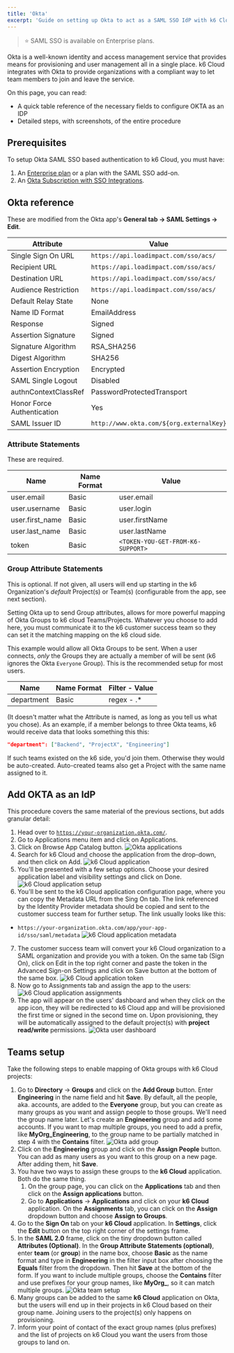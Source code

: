 ```yaml
---
title: 'Okta'
excerpt: 'Guide on setting up Okta to act as a SAML SSO IdP with k6 Cloud'
---
```


> ⭐️ SAML SSO is available on Enterprise plans.

Okta is a well-known identity and access management service that provides means for provisioning and user management all in a single place.
k6 Cloud integrates with Okta to provide organizations with a compliant way to let team members to join and leave the service.

On this page, you can read:

- A quick table reference of the necessary fields to configure OKTA as an IDP
- Detailed steps, with screenshots, of the entire procedure

## Prerequisites

To setup Okta SAML SSO based authentication to k6 Cloud, you must have:

1. An [Enterprise plan](https://k6.io/pricing) or a plan with the SAML SSO add-on.
2. An [Okta Subscription with SSO Integrations](https://www.okta.com/pricing/).

## Okta reference

These are modified from the Okta app's **General tab -> SAML Settings -> Edit**.

| Attribute                  | Value                                    |
|----------------------------|------------------------------------------|
| Single Sign On URL         | `https://api.loadimpact.com/sso/acs/`    |
| Recipient URL              | `https://api.loadimpact.com/sso/acs/`    |
| Destination URL            | `https://api.loadimpact.com/sso/acs/`    |
| Audience Restriction       | `https://api.loadimpact.com/sso/acs/`    |
| Default Relay State        | None                                     |
| Name ID Format             | EmailAddress                             |
| Response                   | Signed                                   |
| Assertion Signature        | Signed                                   |
| Signature Algorithm        | RSA_SHA256                               |
| Digest Algorithm           | SHA256                                   |
| Assertion Encryption       | Encrypted                                |
| SAML Single Logout         | Disabled                                 |
| authnContextClassRef       | PasswordProtectedTransport               |
| Honor Force Authentication | Yes                                      |
| SAML Issuer ID             | `http://www.okta.com/${org.externalKey}` |

### Attribute Statements

These are required.

| Name            | Name Format | Value              |
| --------------- | ----------- | ------------------ |
| user.email      | Basic       | user.email         |
| user.username   | Basic       | user.login         |
| user.first_name | Basic       | user.firstName     |
| user.last_name  | Basic       | user.lastName      |
| token           | Basic       | `<TOKEN-YOU-GET-FROM-K6-SUPPORT>` |

### Group Attribute Statements

This is optional. If not given, all users will end up starting in the k6 Organization's _default_ Project(s) or Team(s) (configurable from the app, see next section).

Setting Okta up to send Group attributes, allows for more powerful mapping of Okta Groups to k6 cloud Teams/Projects. Whatever you choose to add here, you must communicate it to the k6 customer success team so they can set it the matching mapping on the k6 cloud side.

This example would allow all Okta Groups to be sent. When a user connects, _only_ the Groups they are actually a member of will be sent (k6 ignores the Okta `Everyone` Group). This is the recommended setup for most users.

| Name            | Name Format | Filter - Value  |
| --------------- | ----------- | --------------- |
| department      | Basic       | regex - .*      |

(It doesn't matter what the Attribute is named, as long as you tell us what you chose).
As an example, if a member belongs to three Okta teams, k6 would receive  data that looks something this this:

```JSON
"department": ["Backend", "ProjectX", "Engineering"]
```

If such teams existed on the k6 side, you'd join them. Otherwise they would be auto-created. Auto-created teams also get a Project with the same name assigned to it.

## Add OKTA as an IdP

This procedure covers the same material of the previous sections, but adds granular detail:

1. Head over to [`https://your-organization.okta.com/`](https://your-organization.okta.com/).
2. Go to Applications menu item and click on Applications.
3. Click on Browse App Catalog button.
![Okta applications](images/02-Okta/okta-apps.png)
4. Search for k6 Cloud and choose the application from the drop-down, and then click on Add.
![k6 Cloud application](images/02-Okta/okta-k6-cloud-app.png)
5. You'll be presented with a few setup options. Choose your desired application label and visibility settings and click on Done.
![k6 Cloud application setup](images/02-Okta/okta-k6-cloud-app-setup.png)
6. You'll be sent to the k6 Cloud application configuration page, where you can copy the Metadata URL from the Sing On tab. The link referenced by the Identity Provider metadata should be copied and sent to the customer success team for further setup. The link usually looks like this:

  - `https://your-organization.okta.com/app/your-app-id/sso/saml/metadata`
![k6 Cloud application metadata](images/02-Okta/okta-k6-cloud-app-metadata-url.png)
7. The customer success team will convert your k6 Cloud organization to a SAML organization and provide you with a token. On the same tab (Sign On), click on Edit in the top right corner and paste the token in the Advanced Sign-on Settings and click on Save button at the bottom of the same box.
![k6 Cloud application token](images/02-Okta/okta-k6-cloud-app-token.png)
8. Now go to Assignments tab and assign the app to the users:
![k6 Cloud application assignments](images/02-Okta/okta-k6-cloud-app-assignments.png)
9. The app will appear on the users' dashboard and when they click on the app icon, they will be redirected to k6 Cloud app and will be provisioned the first time or signed in the second time on. Upon provisioning, they will be automatically assigned to the default project(s) with **project read/write** permissions.
![Okta user dashboard](images/02-Okta/okta-user-dashboard.png)

## Teams setup

Take the following steps to enable mapping of Okta groups with k6 Cloud projects:

1. Go to **Directory** -> **Groups** and click on the **Add Group** button. Enter **Engineering** in the name field and hit **Save**.
By default, all the people, aka. accounts, are added to the **Everyone** group, but you can create as many groups as you want and assign people to those groups. We'll need the group name later. Let's create an **Engineering** group and add some accounts. If you want to map multiple groups, you need to add a prefix, like **MyOrg_Engineering**, to the group name to be partially matched in step 4 with the **Contains** filter.
    ![Okta add group](images/02-Okta/okta-add-group.png)
2. Click on the **Engineering** group and click on the **Assign People** button. You can add as many users as you want to this group on a new page. After adding them, hit **Save**.
3. You have two ways to assign these groups to the **k6 Cloud** application. Both do the same thing.
   1. On the group page, you can click on the **Applications** tab and then click on the **Assign applications** button.
   2. Go to **Applications** -> **Applications** and click on your **k6 Cloud** application. On the **Assignments** tab, you can click on the **Assign** dropdown button and choose **Assign to Groups**.
4. Go to the **Sign On** tab on your **k6 Cloud** application. In **Settings**, click the **Edit** button on the top right corner of the settings frame.
5. In the **SAML 2.0** frame, click on the tiny dropdown button called **Attributes (Optional)**. In the **Group Attribute Statements (optional)**, enter **team** (or **group**) in the name box, choose **Basic** as the name format and type in **Engineering** in the filter input box after choosing the **Equals** filter from the dropdown. Then hit **Save** at the bottom of the form. If you want to include multiple groups, choose the **Contains** filter and use prefixes for your group names, like **MyOrg_**, so it can match multiple groups.
    ![Okta team setup](images/02-Okta/okta-team.png)
6. Many groups can be added to the same **k6 Cloud** application on Okta, but the users will end up in their projects in k6 Cloud based on their group name. Joining users to the project(s) only happens on provisioning.
7. Inform your point of contact of the exact group names (plus prefixes) and the list of projects on k6 Cloud you want the users from those groups to land on.
